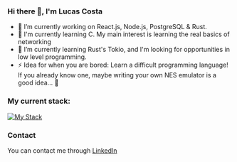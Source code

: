 ### Hi there 👋, I'm Lucas Costa

- 🔭 I’m currently working on React.js, Node.js, PostgreSQL & Rust.
- 📖 I'm currently learning C. My main interest is learning the real basics of networking 
- 🌱 I’m currently learning Rust's Tokio, and I'm looking for opportunities in low level programming.
- ⚡ Idea for when you are bored: Learn a difficult programming language! If you already know one, maybe writing your own NES emulator is a good idea... 👀

### My current stack:
[![My Stack](https://skillicons.dev/icons?i=ts,html,css,rust,react,c)](https://skillicons.dev)

### Contact
You can contact me through [LinkedIn](https://www.linkedin.com/in/lucas-costa-57b837224/)
